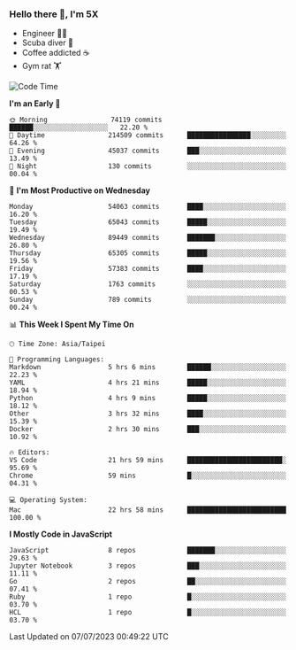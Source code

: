 ### Hello there 👋, I'm 5X

* Engineer 👨‍💻
* Scuba diver 🤿
* Coffee addicted ☕️
* Gym rat 🏋️

<!--START_SECTION:waka-->
![Code Time](http://img.shields.io/badge/Code%20Time-347%20hrs%203%20mins-blue)

**I'm an Early 🐤** 

```text
🌞 Morning                74119 commits       ██████░░░░░░░░░░░░░░░░░░░   22.20 % 
🌆 Daytime                214509 commits      ████████████████░░░░░░░░░   64.26 % 
🌃 Evening                45037 commits       ███░░░░░░░░░░░░░░░░░░░░░░   13.49 % 
🌙 Night                  130 commits         ░░░░░░░░░░░░░░░░░░░░░░░░░   00.04 % 
```
📅 **I'm Most Productive on Wednesday** 

```text
Monday                   54063 commits       ████░░░░░░░░░░░░░░░░░░░░░   16.20 % 
Tuesday                  65043 commits       █████░░░░░░░░░░░░░░░░░░░░   19.49 % 
Wednesday                89449 commits       ███████░░░░░░░░░░░░░░░░░░   26.80 % 
Thursday                 65305 commits       █████░░░░░░░░░░░░░░░░░░░░   19.56 % 
Friday                   57383 commits       ████░░░░░░░░░░░░░░░░░░░░░   17.19 % 
Saturday                 1763 commits        ░░░░░░░░░░░░░░░░░░░░░░░░░   00.53 % 
Sunday                   789 commits         ░░░░░░░░░░░░░░░░░░░░░░░░░   00.24 % 
```


📊 **This Week I Spent My Time On** 

```text
🕑︎ Time Zone: Asia/Taipei

💬 Programming Languages: 
Markdown                 5 hrs 6 mins        ██████░░░░░░░░░░░░░░░░░░░   22.23 % 
YAML                     4 hrs 21 mins       █████░░░░░░░░░░░░░░░░░░░░   18.94 % 
Python                   4 hrs 9 mins        █████░░░░░░░░░░░░░░░░░░░░   18.12 % 
Other                    3 hrs 32 mins       ████░░░░░░░░░░░░░░░░░░░░░   15.39 % 
Docker                   2 hrs 30 mins       ███░░░░░░░░░░░░░░░░░░░░░░   10.92 % 

🔥 Editors: 
VS Code                  21 hrs 59 mins      ████████████████████████░   95.69 % 
Chrome                   59 mins             █░░░░░░░░░░░░░░░░░░░░░░░░   04.31 % 

💻 Operating System: 
Mac                      22 hrs 58 mins      █████████████████████████   100.00 % 
```

**I Mostly Code in JavaScript** 

```text
JavaScript               8 repos             ███████░░░░░░░░░░░░░░░░░░   29.63 % 
Jupyter Notebook         3 repos             ███░░░░░░░░░░░░░░░░░░░░░░   11.11 % 
Go                       2 repos             ██░░░░░░░░░░░░░░░░░░░░░░░   07.41 % 
Ruby                     1 repo              █░░░░░░░░░░░░░░░░░░░░░░░░   03.70 % 
HCL                      1 repo              █░░░░░░░░░░░░░░░░░░░░░░░░   03.70 % 
```




 Last Updated on 07/07/2023 00:49:22 UTC
<!--END_SECTION:waka-->

